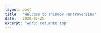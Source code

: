 ```yaml
---
layout: post
title:  "Welcome to Chinmoy controversies"
date:   2020-06-25
excerpt: "world returnto top"
---
```

